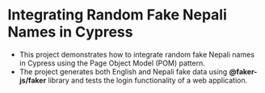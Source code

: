 # Integrating Random Fake Nepali Names in Cypress

<ul>
<li> This project demonstrates how to integrate random fake Nepali names in Cypress using the Page Object Model (POM) pattern. <br></li>
<li>The project generates both English and Nepali fake data using <strong>@faker-js/faker</strong> library and tests the login functionality of a web application.</li>
</ul>
